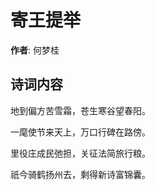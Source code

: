 # 寄王提举

**作者**: 何梦桂

## 诗词内容

地到偏方苦雪霜，苍生寒谷望春阳。

一麾使节来天上，万口行碑在路傍。

里役庄成民弛担，关征法简旅行粮。

祇今骑鹤扬州去，剩得新诗富锦囊。

